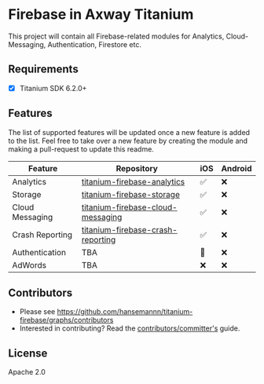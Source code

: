 # Firebase in Axway Titanium
This project will contain all Firebase-related modules for Analytics, Cloud-Messaging, Authentication, Firestore etc.

## Requirements
- [x] Titanium SDK 6.2.0+

## Features
The list of supported features will be updated once a new feature is added to the list. 
Feel free to take over a new feature by creating the module and making a pull-request to update this readme.

| Feature | Repository | iOS | Android |
| --- | --- | --- | --- |
| Analytics | [titanium-firebase-analytics](https://github.com/hansemannn/titanium-firebase-analytics) | ✅ | ❌ |
| Storage | [titanium-firebase-storage](https://github.com/hansemannn/titanium-firebase-storage) | ✅ | ❌ |
| Cloud Messaging | [titanium-firebase-cloud-messaging](https://github.com/hansemannn/titanium-firebase-cloud-messaging) | ✅ | ❌ |
| Crash Reporting | [titanium-firebase-crash-reporting](https://github.com/hansemannn/titanium-firebase-crash-reporting) | ✅ | ❌ |
| Authentication | TBA | 🔄 | ❌ |
| AdWords | TBA | ❌ | ❌ |

## Contributors
* Please see https://github.com/hansemannn/titanium-firebase/graphs/contributors
* Interested in contributing? Read the [contributors/committer's](https://wiki.appcelerator.org/display/community/Home) guide.

## License 
Apache 2.0
